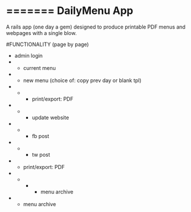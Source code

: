 =======
DailyMenu App
==========

A rails app (one day a gem) designed to produce printable PDF menus and webpages with a single blow.

#FUNCTIONALITY (page by page)
 - admin login
 - - current menu
 - - new menu (choice of: copy prev day or blank tpl)
 - - - print/export: PDF
 - - - update website
 - - - fb post
 - - - tw post
 - - print/export: PDF
 - - - - menu archive
 - - menu archive
